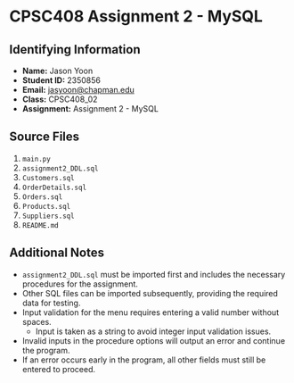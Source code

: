 # CPSC408 Assignment 2 - MySQL

## Identifying Information
- **Name:** Jason Yoon
- **Student ID:** 2350856
- **Email:** jasyoon@chapman.edu
- **Class:** CPSC408_02
- **Assignment:** Assignment 2 - MySQL

## Source Files
1. `main.py`
2. `assignment2_DDL.sql`
3. `Customers.sql`
4. `OrderDetails.sql`
5. `Orders.sql`
6. `Products.sql`
7. `Suppliers.sql`
8. `README.md`

## Additional Notes
- `assignment2_DDL.sql` must be imported first and includes the necessary procedures for the assignment.
- Other SQL files can be imported subsequently, providing the required data for testing.
- Input validation for the menu requires entering a valid number without spaces.
  - Input is taken as a string to avoid integer input validation issues.
- Invalid inputs in the procedure options will output an error and continue the program.
- If an error occurs early in the program, all other fields must still be entered to proceed.


